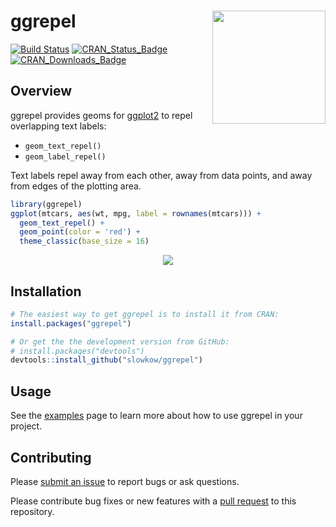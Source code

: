 ggrepel <img src="man/figures/logo.svg" width="181px" align="right" />
============================================

[![Build Status][bb]][githubactions] [![CRAN_Status_Badge][cb]][cran] [![CRAN_Downloads_Badge][db]][r-pkg]

[bb]: https://github.com/slowkow/ggrepel/workflows/R-CMD-check/badge.svg
[githubactions]: https://github.com/slowkow/ggrepel/actions?query=workflow%3AR-CMD-check

[cb]: https://www.r-pkg.org/badges/version/ggrepel?color=blue
[cran]: https://CRAN.R-project.org/package=ggrepel

[db]: https://cranlogs.r-pkg.org/badges/ggrepel
[r-pkg]: https://cranlogs.r-pkg.org

Overview
--------

ggrepel provides geoms for [ggplot2] to repel overlapping text labels:

[ggplot2]: https://ggplot2.tidyverse.org

- `geom_text_repel()`
- `geom_label_repel()`

Text labels repel away from each other, away from data points, and away
from edges of the plotting area.

```r
library(ggrepel)
ggplot(mtcars, aes(wt, mpg, label = rownames(mtcars))) +
  geom_text_repel() +
  geom_point(color = 'red') +
  theme_classic(base_size = 16)
```
<p align="center">
<img src="https://imgur.com/ii9ova8.gif" />
</p>

Installation
------------

```r
# The easiest way to get ggrepel is to install it from CRAN:
install.packages("ggrepel")

# Or get the the development version from GitHub:
# install.packages("devtools")
devtools::install_github("slowkow/ggrepel")
```

Usage
-----

See the [examples] page to learn more about how to use ggrepel in your project.

[examples]: https://CRAN.R-project.org/package=ggrepel/vignettes/ggrepel.html

Contributing
------------

Please [submit an issue][issues] to report bugs or ask questions.

Please contribute bug fixes or new features with a [pull request][pull] to this
repository.

[issues]: https://github.com/slowkow/ggrepel/issues
[pull]: https://help.github.com/articles/using-pull-requests/
